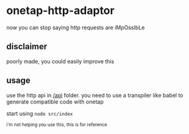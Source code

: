 # onetap-http-adaptor

now you can stop saying http requests are iMpOssIbLe

## disclaimer

poorly made, you could easily improve this

## usage

use the http api in [/api](/api) folder. you need to use a transpiler like babel to generate compatible code with onetap

start using `node src/index`

<sup>i'm not helping you use this, this is for reference</sup>
